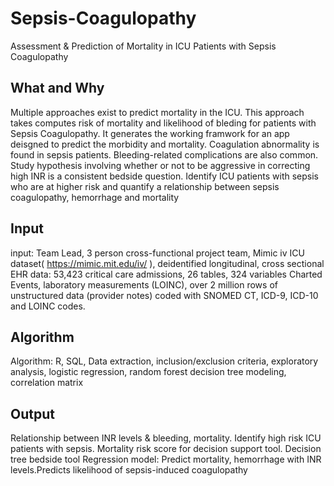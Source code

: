 # Sepsis-Coagulopathy
Assessment & Prediction of Mortality in ICU Patients with Sepsis Coagulopathy

## What and Why 
Multiple approaches exist to predict mortality in the ICU. This approach takes computes risk of mortality and likelihood of bleding for patients with Sepsis Coagulopathy.
It generates the working framwork for an app deisgned to predict the morbidity and mortality.
Coagulation abnormality is found in sepsis patients. Bleeding-related complications are also common. Study hypothesis involving whether or not to be aggressive in correcting high INR is a consistent bedside question. Identify ICU patients with sepsis who are at higher risk and quantify a relationship between sepsis coagulopathy, hemorrhage and mortality

## Input
input: Team Lead, 3 person cross-functional project team, Mimic iv ICU dataset( https://mimic.mit.edu/iv/ ), deidentified longitudinal, cross sectional EHR data: 53,423 critical care admissions, 26 tables, 324 variables Charted Events, laboratory measurements (LOINC), over 2 million rows of unstructured data (provider notes) coded with SNOMED CT, ICD-9, ICD-10 and LOINC codes.

## Algorithm
Algorithm: R, SQL, Data extraction, inclusion/exclusion criteria, exploratory analysis, logistic regression, random forest decision tree modeling, correlation matrix

## Output
Relationship between INR levels & bleeding, mortality. Identify high risk ICU patients with sepsis.
Mortality risk score for decision support tool. 
Decision tree bedside tool
Regression model: Predict mortality, hemorrhage with INR levels.Predicts likelihood of sepsis-induced coagulopathy




